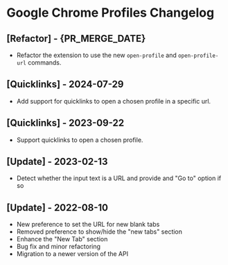 # Google Chrome Profiles Changelog

## [Refactor] - {PR_MERGE_DATE}

- Refactor the extension to use the new `open-profile` and `open-profile-url` commands.

## [Quicklinks] - 2024-07-29
- Add support for quicklinks to open a chosen profile in a specific url.

## [Quicklinks] - 2023-09-22
- Support quicklinks to open a chosen profile.

## [Update] - 2023-02-13

- Detect whether the input text is a URL and provide and "Go to" option if so

## [Update] - 2022-08-10

- New preference to set the URL for new blank tabs
- Removed preference to show/hide the "new tabs" section
- Enhance the "New Tab" section
- Bug fix and minor refactoring
- Migration to a newer version of the API
